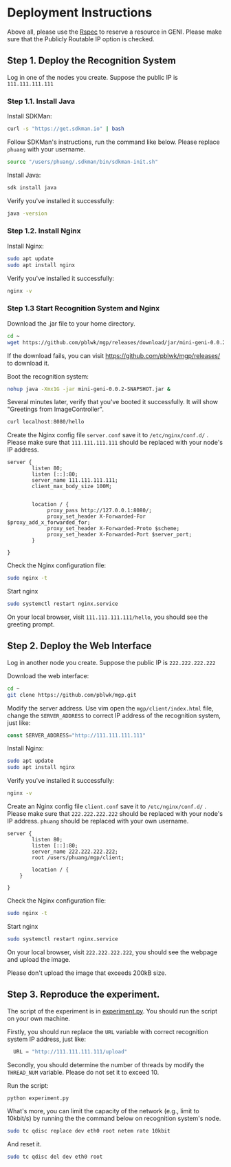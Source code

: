 # Deployment Instructions

Above all, please use the [Rspec](config/Rspec) to reserve a resource in GENI. Please make sure that the Publicly Routable IP option is checked. 

## Step 1. Deploy the Recognition System

Log in one of the nodes you create. Suppose the public IP is `111.111.111.111`

### Step 1.1. Install Java

Install SDKMan: 

```bash
curl -s "https://get.sdkman.io" | bash
```

Follow SDKMan's instructions, run the command like below. Please replace `phuang` with your username.

```bash
source "/users/phuang/.sdkman/bin/sdkman-init.sh"
```

Install Java:

```bash
sdk install java
```
Verify you've installed it successfully:

```bash
java -version
```

### Step 1.2. Install Nginx

Install Nginx:

```bash
sudo apt update
sudo apt install nginx
```

Verify you've installed it successfully: 

```bash
nginx -v
```

### Step 1.3 Start Recognition System and Nginx

Download the .jar file to your home directory. 

```bash
cd ~
wget https://github.com/pblwk/mgp/releases/download/jar/mini-geni-0.0.2-SNAPSHOT.jar
```

If the download fails, you can visit https://github.com/pblwk/mgp/releases/ to download it. 

Boot the recognition system:

```bash
nohup java -Xmx1G -jar mini-geni-0.0.2-SNAPSHOT.jar &
```

Several minutes later, verify that you've booted it successfully. It will show "Greetings from  ImageController". 

```bash
curl localhost:8080/hello
```

Create the Nginx config file `server.conf` save it to `/etc/nginx/conf.d/` . Please make sure that `111.111.111.111`  should be replaced with your node's IP address.

```nginx
server {
        listen 80;
        listen [::]:80;
        server_name 111.111.111.111;
        client_max_body_size 100M;


        location / {
             proxy_pass http://127.0.0.1:8080/;
             proxy_set_header X-Forwarded-For $proxy_add_x_forwarded_for;
             proxy_set_header X-Forwarded-Proto $scheme;
             proxy_set_header X-Forwarded-Port $server_port;
        }

}
```

Check the Nginx configuration file:

```bash
sudo nginx -t
```

Start nginx

```bash
sudo systemctl restart nginx.service
```

On your local browser, visit `111.111.111.111/hello`, you should see the greeting prompt. 

## Step 2. Deploy the Web Interface

Log in another node you create. Suppose the public IP is `222.222.222.222`

Download the web interface:

```bash
cd ~
git clone https://github.com/pblwk/mgp.git
```

Modify the server address. Use vim open the `mgp/client/index.html` file, change the `SERVER_ADDRESS`  to correct IP address of the recognition system, just like: 

```javascript
const SERVER_ADDRESS="http://111.111.111.111"
```

Install Nginx:

```bash
sudo apt update
sudo apt install nginx
```

Verify you've installed it successfully: 

```bash
nginx -v
```

Create an Nginx config file `client.conf` save it to `/etc/nginx/conf.d/` . Please make sure that `222.222.222.222`  should be replaced with your node's IP address. `phuang` should be replaced with your own username. 

```nginx
server {
        listen 80;
        listen [::]:80;
        server_name 222.222.222.222;
        root /users/phuang/mgp/client;

        location / {
	}

}
```



Check the Nginx configuration file:

```bash
sudo nginx -t
```

Start nginx

```bash
sudo systemctl restart nginx.service
```

On your local browser, visit `222.222.222.222`, you should see the webpage and upload the image. 

Please don't upload the image that exceeds 200kB size. 

## Step 3. Reproduce the experiment.

The script of the experiment is in [experiment.py](experiment/experiment.py). You should run the script on your own machine.

Firstly, you should run replace the `URL` variable with correct recognition system IP address, just like:

```Python
  URL = "http://111.111.111.111/upload"
```

Secondly, you should determine the number of threads by modify the `THREAD_NUM` variable. Please do not set it to exceed 10.

Run the script:

```bash
python experiment.py
```

What's more, you can limit the capacity of the network (e.g., limit to 10kbit/s) by running the the command below on recognition system's node. 

```bash
sudo tc qdisc replace dev eth0 root netem rate 10kbit 
```

And reset it. 

```bash
sudo tc qdisc del dev eth0 root
```









